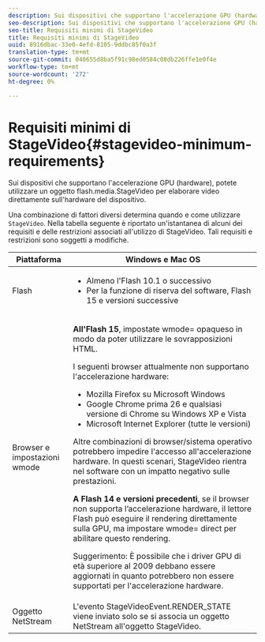 ```yaml
---
description: Sui dispositivi che supportano l'accelerazione GPU (hardware), potete utilizzare un oggetto flash.media.StageVideo per elaborare video direttamente sull'hardware del dispositivo.
seo-description: Sui dispositivi che supportano l'accelerazione GPU (hardware), potete utilizzare un oggetto flash.media.StageVideo per elaborare video direttamente sull'hardware del dispositivo.
seo-title: Requisiti minimi di StageVideo
title: Requisiti minimi di StageVideo
uuid: 8916dbac-33e0-4efd-8105-9ddbc85f0a3f
translation-type: tm+mt
source-git-commit: 040655d8ba5f91c98ed0584c08db226ffe1e0f4e
workflow-type: tm+mt
source-wordcount: '272'
ht-degree: 0%

---
```



# Requisiti minimi di StageVideo{#stagevideo-minimum-requirements}

Sui dispositivi che supportano l&#39;accelerazione GPU (hardware), potete utilizzare un oggetto flash.media.StageVideo per elaborare video direttamente sull&#39;hardware del dispositivo.

<!--<a id="section_64DDAA8DB215493E8A7CA6636819D350"></a>-->

Una combinazione di fattori diversi determina quando e come utilizzare `StageVideo`. Nella tabella seguente è riportato un&#39;istantanea di alcuni dei requisiti e delle restrizioni associati all&#39;utilizzo di StageVideo. Tali requisiti e restrizioni sono soggetti a modifiche.

<table id="table_882F4462A5AE47E28A60A39D112164A7"> 
 <thead> 
  <tr> 
   <th colname="col1" class="entry"> Piattaforma </th> 
   <th colname="col2" class="entry"> Windows e Mac OS </th> 
  </tr>
 </thead>
 <tbody> 
  <tr> 
   <td colname="col1"> Flash </td> 
   <td colname="col2"> 
    <ul id="ul_s42_lm2_jp"> 
     <li id="li_308FA9EC206B437A9EE04C29F9480B73">Almeno l'Flash 10.1 o successivo </li> 
     <li id="li_5898EDB0D12A43389076BCC7F4A27A0A">Per la funzione di riserva del software, Flash 15 e versioni successive </li> 
    </ul> </td> 
  </tr> 
  <tr> 
   <td colname="col1">Browser e <span class="codeph"> impostazioni wmode</span> </td> 
   <td colname="col2"> <p><b>All'Flash 15</b>, impostate  <span class="codeph"> wmode=</span> opaqueso in modo da poter utilizzare le sovrapposizioni HTML. </p> <p>I seguenti browser attualmente non supportano l'accelerazione hardware: 
     <ul id="ul_frv_ykf_jp"> 
      <li id="li_3D407A61FEE042A9B85A6EFACA6D7719">Mozilla Firefox su Microsoft Windows </li> 
      <li id="li_39B85AC352564DA8B86EA826638F1F4B">Google Chrome prima 26 e qualsiasi versione di Chrome su Windows XP e Vista </li> 
      <li id="li_0042BA6070C849E6B7C4B4BF4333F712">Microsoft Internet Explorer (tutte le versioni) </li> 
     </ul>Altre combinazioni di browser/sistema operativo potrebbero impedire l'accesso all'accelerazione hardware. In questi scenari, <span class="codeph"> StageVideo</span> rientra nel software con un impatto negativo sulle prestazioni. </p> <p><b>A Flash 14 e versioni precedenti</b>, se il browser non supporta l’accelerazione hardware, il lettore Flash può eseguire il rendering direttamente sulla GPU, ma impostare  <span class="codeph"> wmode=</span> direct per abilitare questo rendering. <p>Suggerimento:  È possibile che i driver GPU di età superiore al 2009 debbano essere aggiornati in quanto potrebbero non essere supportati per l'accelerazione hardware. </p> </p> </td> 
  </tr> 
  <tr> 
   <td colname="col1"> Oggetto NetStream </td> 
   <td colname="col2">L'evento <span class="codeph"> StageVideoEvent.RENDER_STATE</span> viene inviato solo se si associa un oggetto <span class="codeph"> NetStream</span> all'oggetto <span class="codeph"> StageVideo</span>. </td> 
  </tr> 
 </tbody> 
</table>

